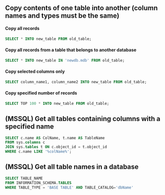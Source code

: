 ## Copy contents of one table into another (column names and types must be the same)
#### Copy all records
```sql
SELECT * INTO new_table FROM old_table;  
```
#### Copy all records from a table that belongs to another database
```sql
SELECT * INTO new_table IN 'newdb.mdb' FROM old_table;  
```
#### Copy selected columns only
```sql
SELECT column_name1, column_name2 INTO new_table FROM old_table;
```
#### Copy specified number of records
```sql
SELECT TOP 100 * INTO new_table FROM old_table;
```

## (MSSQL) Get all tables containing columns with a specified name
```sql
SELECT c.name AS ColName, t.name AS TableName
FROM sys.columns c
JOIN sys.tables t ON c.object_id = t.object_id
WHERE c.name LIKE '%colName%';
```

## (MSSQL) Get all table names in a database
```sql
SELECT TABLE_NAME
FROM INFORMATION_SCHEMA.TABLES
WHERE TABLE_TYPE = 'BASE TABLE' AND TABLE_CATALOG='dbName'
```
